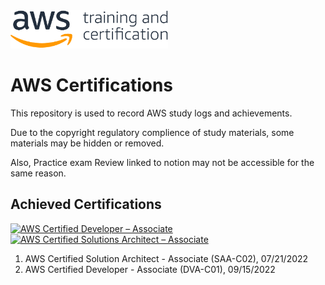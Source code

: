 <img src="img/aws certified logo.png" width="50%">

# AWS Certifications

This repository is used to record AWS study logs and achievements.

Due to the copyright regulatory complience of study materials, some materials may be hidden or removed.

Also, Practice exam Review linked to notion may not be accessible for the same reason. 

## Achieved Certifications

<!--START_SECTION:badges-->

[![AWS Certified Developer – Associate](https://images.credly.com/size/160x160/images/b9feab85-1a43-4f6c-99a5-631b88d5461b/image.png)](http://www.credly.com/badges/4f1dc234-d417-4b82-ad1b-0855b3169286 "AWS Certified Developer – Associate")
[![AWS Certified Solutions Architect – Associate](https://images.credly.com/size/160x160/images/0e284c3f-5164-4b21-8660-0d84737941bc/image.png)](http://www.credly.com/badges/5b4c916d-0722-4aba-8164-5252071a7dcf "AWS Certified Solutions Architect – Associate")
<!--END_SECTION:badges-->

1. AWS Certified Solution Architect - Associate (SAA-C02), 07/21/2022
2. AWS Certified Developer - Associate (DVA-C01), 09/15/2022
